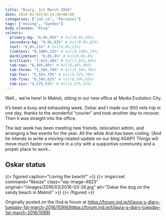 ```yaml
---
title: "Diary, 1st March 2016"
date: 2016-03-01T10:14:56+00:00
categories: ["ind.ie", "Personal"]
tags: ["moving", "Sweden"]
body_classes: "blog"
colours:
  primary-bg: "0,0%,95%" # hsl(0,0%,95%)
  secondary-bg: "0,0%,82%" # hsl(0,0%,82%)
  text: "0,0%,21%" # hsl(0,0%,21%)
  linktext: "0,100%,33%" # hsl(0,100%,33%)
  darklinktext: "0,0%,0%" # hsl(0,0%,0%)
  brilliant: "7,81%,49%" # hsl(7,81%,49%)
  tab-two: "6,44%,86%" # hsl(6,44%,86%)
  tab-three: "5,50%,78%" # hsl(5,50%,78%)
  tab-four: "5,55%,70%" # hsl(5,55%,70%)
  tab-five: "6,59%,62%" # hsl(6,59%,62%)
  tab-six: "4,57%,53%" # hsl(4,57%,53%)
---
```


Well… we’re here! In Malmö, sitting in our new office at Media Evolution City.

It’s been a busy and exhausting week. Oskar and I made our 800 mile trip in one day, thanks to the wonderful “courier” and took another day to recover. Then it was straight into the office.

The last week has been meeting new friends, relocation admin, and arranging a few events for the year. All the while Aral has been coding. (And he intends to write a moving-related update on our blog ASAP!) Things will move much faster now we’re in a city with a supportive community and a proper place to work…

## Oskar status

{{< figured caption="Loving the beach!" >}}
  {{< imgsrcset command="Resize" class="wp-image-4823" original="/images/2016/03/2016-03-26.jpg" alt="Oskar the dog on the sandy beach in Malmö" >}}
{{< /figured >}}

Originally posted on the [Ind.ie forum at https://forum.ind.ie/t/laura-s-diary-tuesday-1st-march-2016/1099](https://forum.ind.ie/t/laura-s-diary-tuesday-1st-march-2016/1099)

	